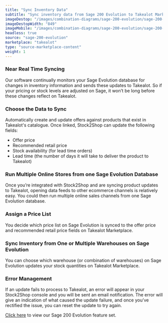 ```yaml
---
title: "Sync Inventory Data"
subtitle: "Sync inventory data from Sage 200 Evolution to Takealot Marketplace."
imageDestop: "/images/combination-diagrams/sage-200-evolution/sage-200-evolution-takealot-inventory.svg"
imageDestopWidth: "849"
imageMobile: "/images/combination-diagrams/sage-200-evolution/sage-200-evolution-takealot-inventory.svg"
headless: true
source: "sage-200-evolution"
marketplace: "takealot"
type: "source-marketplace-content"
weight: 1
---
```


### Near Real Time Syncing
Our software continually monitors your Sage Evolution database for changes in inventory information and sends these updates to Takealot. So if your pricing or stock levels are adjusted on Sage, it won’t be long before these changes reflect on Takealot.

### Choose the Data to Sync
Automatically create and update offers against products that exist in Takealot's catalogue. Once linked, Stock2Shop can update the following fields:
- Offer price
- Recommended retail price
- Stock availability (for lead time orders)
- Lead time (the number of days it will take to deliver the product to Takealot)

### Run Multiple Online Stores from one Sage Evolution Database
Once you’re integrated with Stock2Shop and are syncing product updates to Takealot, opening data feeds to other ecommerce channels is relatively easy. You could then run multiple online sales channels from one Sage Evolution database.

### Assign a Price List
You decide which price list on Sage Evolution is synced to the offer price and recommended retail price fields on Takealot Marketplace.

### Sync Inventory from One or Multiple Warehouses on Sage Evolution
You can choose which warehouse (or combination of warehouses) on Sage Evolution updates your stock quantities on Takealot Marketplace.

### Error Management
If an update fails to process to Takealot, an error will appear in your Stock2Shop console and you will be sent an email notification. The error will give an indication of what caused the update failure, and once you’ve rectified the issue, you can reset the update to try again.

[Click here](/help/features/sage-200-evolution/ "Sage 200 Evolution Features") to view our Sage 200 Evolution feature set.
